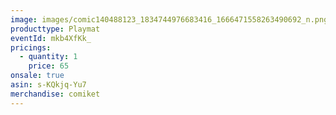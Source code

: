 ```yaml
---
image: images/comic140488123_1834744976683416_1666471558263490692_n.png
producttype: Playmat
eventId: mkb4XfKk_
pricings:
  - quantity: 1
    price: 65
onsale: true
asin: s-KQkjq-Yu7
merchandise: comiket
---
```

